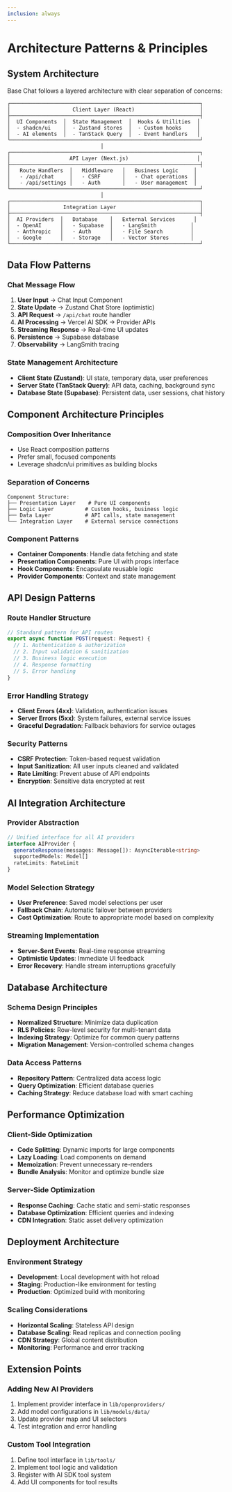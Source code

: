 ```yaml
---
inclusion: always
---
```


# Architecture Patterns & Principles

## System Architecture

Base Chat follows a layered architecture with clear separation of concerns:

```
┌─────────────────────────────────────────────────────────────┐
│                    Client Layer (React)                     │
├─────────────────────────────────────────────────────────────┤
│  UI Components  │  State Management  │  Hooks & Utilities  │
│  - shadcn/ui    │  - Zustand stores  │  - Custom hooks     │
│  - AI elements  │  - TanStack Query  │  - Event handlers   │
└─────────────────────────────────────────────────────────────┘
                              │
┌─────────────────────────────────────────────────────────────┐
│                   API Layer (Next.js)                      │
├─────────────────────────────────────────────────────────────┤
│   Route Handlers  │   Middleware   │   Business Logic     │
│   - /api/chat     │   - CSRF       │   - Chat operations  │
│   - /api/settings │   - Auth       │   - User management  │
└─────────────────────────────────────────────────────────────┘
                              │
┌─────────────────────────────────────────────────────────────┐
│                 Integration Layer                           │
├─────────────────────────────────────────────────────────────┤
│  AI Providers  │   Database    │   External Services      │
│  - OpenAI      │   - Supabase  │   - LangSmith           │
│  - Anthropic   │   - Auth      │   - File Search         │
│  - Google      │   - Storage   │   - Vector Stores       │
└─────────────────────────────────────────────────────────────┘
```

## Data Flow Patterns

### Chat Message Flow
1. **User Input** → Chat Input Component
2. **State Update** → Zustand Chat Store (optimistic)
3. **API Request** → `/api/chat` route handler
4. **AI Processing** → Vercel AI SDK → Provider APIs
5. **Streaming Response** → Real-time UI updates
6. **Persistence** → Supabase database
7. **Observability** → LangSmith tracing

### State Management Architecture
- **Client State (Zustand)**: UI state, temporary data, user preferences
- **Server State (TanStack Query)**: API data, caching, background sync
- **Database State (Supabase)**: Persistent data, user sessions, chat history

## Component Architecture Principles

### Composition Over Inheritance
- Use React composition patterns
- Prefer small, focused components
- Leverage shadcn/ui primitives as building blocks

### Separation of Concerns
```
Component Structure:
├── Presentation Layer    # Pure UI components
├── Logic Layer          # Custom hooks, business logic
├── Data Layer           # API calls, state management
└── Integration Layer    # External service connections
```

### Component Patterns
- **Container Components**: Handle data fetching and state
- **Presentation Components**: Pure UI with props interface
- **Hook Components**: Encapsulate reusable logic
- **Provider Components**: Context and state management

## API Design Patterns

### Route Handler Structure
```typescript
// Standard pattern for API routes
export async function POST(request: Request) {
  // 1. Authentication & authorization
  // 2. Input validation & sanitization
  // 3. Business logic execution
  // 4. Response formatting
  // 5. Error handling
}
```

### Error Handling Strategy
- **Client Errors (4xx)**: Validation, authentication issues
- **Server Errors (5xx)**: System failures, external service issues
- **Graceful Degradation**: Fallback behaviors for service outages

### Security Patterns
- **CSRF Protection**: Token-based request validation
- **Input Sanitization**: All user inputs cleaned and validated
- **Rate Limiting**: Prevent abuse of API endpoints
- **Encryption**: Sensitive data encrypted at rest

## AI Integration Architecture

### Provider Abstraction
```typescript
// Unified interface for all AI providers
interface AIProvider {
  generateResponse(messages: Message[]): AsyncIterable<string>
  supportedModels: Model[]
  rateLimits: RateLimit
}
```

### Model Selection Strategy
- **User Preference**: Saved model selections per user
- **Fallback Chain**: Automatic failover between providers
- **Cost Optimization**: Route to appropriate model based on complexity

### Streaming Implementation
- **Server-Sent Events**: Real-time response streaming
- **Optimistic Updates**: Immediate UI feedback
- **Error Recovery**: Handle stream interruptions gracefully

## Database Architecture

### Schema Design Principles
- **Normalized Structure**: Minimize data duplication
- **RLS Policies**: Row-level security for multi-tenant data
- **Indexing Strategy**: Optimize for common query patterns
- **Migration Management**: Version-controlled schema changes

### Data Access Patterns
- **Repository Pattern**: Centralized data access logic
- **Query Optimization**: Efficient database queries
- **Caching Strategy**: Reduce database load with smart caching

## Performance Optimization

### Client-Side Optimization
- **Code Splitting**: Dynamic imports for large components
- **Lazy Loading**: Load components on demand
- **Memoization**: Prevent unnecessary re-renders
- **Bundle Analysis**: Monitor and optimize bundle size

### Server-Side Optimization
- **Response Caching**: Cache static and semi-static responses
- **Database Optimization**: Efficient queries and indexing
- **CDN Integration**: Static asset delivery optimization

## Deployment Architecture

### Environment Strategy
- **Development**: Local development with hot reload
- **Staging**: Production-like environment for testing
- **Production**: Optimized build with monitoring

### Scaling Considerations
- **Horizontal Scaling**: Stateless API design
- **Database Scaling**: Read replicas and connection pooling
- **CDN Strategy**: Global content distribution
- **Monitoring**: Performance and error tracking

## Extension Points

### Adding New AI Providers
1. Implement provider interface in `lib/openproviders/`
2. Add model configurations in `lib/models/data/`
3. Update provider map and UI selectors
4. Test integration and error handling

### Custom Tool Integration
1. Define tool interface in `lib/tools/`
2. Implement tool logic and validation
3. Register with AI SDK tool system
4. Add UI components for tool results
